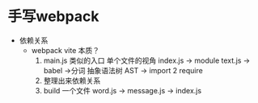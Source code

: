 # 手写webpack

- 依赖关系
    - webpack vite 本质？
        1. main.js 类似的入口
            单个文件的视角 
            index.js -> module  text.js -> babel ->分词 抽象语法树 AST -> import 2 require
        2. 整理出来依赖关系
        3. build 一个文件
            word.js -> message.js -> index.js 
